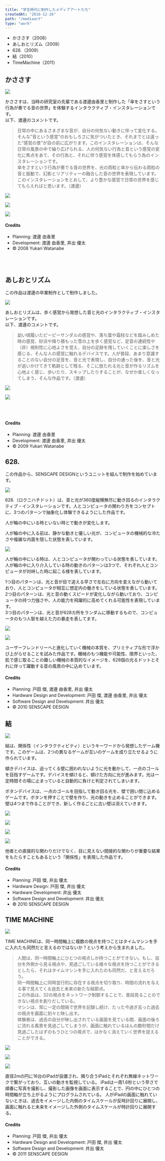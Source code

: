 ```yaml
---
title: "学生時代に制作したメディアアートたち"
createdAt: "2016-12-26"
path: "/mediaart"
type: "work"
---
```


- かささす（2008）
- あしおとリズム（2009）
- 628.（2009）
- 結（2010）
- TimeMachine（2011）


## かささす

![](/images/mediaart/kasasasu/thumb.jpg)

かささすは、当時の研究室の先輩である渡邊由香里と制作した「傘をさすという行為が奏でる音の世界」を体験するインタラクティブ・インスタレーションです。  
以下、渡邊のコメントです。

> 日常の中にあるさまざまな音が、自分の何気ない動きに伴って変化する。そんな”音という感覚”のおもしろさに気がついたとき、それまでとは違った”感覚の景”が目の前に広がります。このインスタレーションは、そんな日常の風景の中で繰り広げられる、人の何気ない行為と音という感覚の変化に焦点をあて、その行為と、それに伴う感覚を体感してもらう為のインスタレーションです。  
傘をさすという行為が奏でる音の世界を、光の雨粒と傘から伝わる雨粒の音と振動で、幻影とリアリティーの融合した音の世界を表現しています。  
このインスタレーションをとおして、より豊かな感覚で日常の世界を感じてもらえればと思います。（渡邊）

![](/images/mediaart/kasasasu/anime01.gif)

![](/images/mediaart/kasasasu/anime02.gif)

![](/images/mediaart/kasasasu/anime03.gif)

<div class="Credit">
<h4>Credits</h4>
<ul>
<li>Planning: 渡邊 由香里</li>
<li>Development: 渡邊 由香里, 井出 優太</li>
<li>&copy; 2008 Yukari Watanabe</li>
</ul>
</div>

<br />
<br />


## あしおとリズム

この作品は渡邊の卒業制作として制作しました。

![](/images/mediaart/ashiotorythem/thumb.jpg)

あしおとリズムは、歩く感覚から発想した音と光のインタラクティブ・インスタレーションです。  
以下、渡邊のコメントです。

> 幼い頃履いたピーピーサンダルの感覚や、落ち葉や霜柱などを踏みしめた時の感覚、砂浜や降り積もった雪の上を歩く感覚など、足音の連続性や（非）規則性に心地よさを覚え、自分の足跡を残していくことに楽しさを感じる、そんな人の感覚に触れるデバイスです。人が普段、あまり意識することのない自分の足音を、音と光で表現し、自分の通った後を、音と光が追いかけてきて軌跡として残る、そこに放たれる光と音が作るリズムを心地よく感じ、歩いたり、スキップしたりすることが、なぜか楽しくなってしまう、そんな作品です。（渡邊）

![](/images/mediaart/ashiotorythem/anime01.gif)

![](/images/mediaart/ashiotorythem/anime02.gif)

<br />
<br />

<div class="Credit">
<h4>Credits</h4>
<ul>
<li>Planning: 渡邊 由香里</li>
<li>Development: 渡邊 由香里, 井出 優太</li>
<li>&copy; 2009 Yukari Watanabe</li>
</ul>
</div>


## 628.

この作品から、SENSCAPE DESIGNというユニットを組んで制作を始めています。


![](/images/mediaart/628/thumb.jpg)

628.（ロクニハチドット）は、音と光が360度縦横無尽に動き回るのインタラクティブ・インスタレーションです。人とコンピュータの関わり方をコンセプトに、3つのパターンで抽象化し体験できるようにした作品です。

人が輪の中にいる時といない時とで動きが変化します。

人が輪の中に入る前は、静かな動きと優しい光が、コンピュータの機械的な冷たさや複雑な内面を隠した状態を表しています。

![](/images/mediaart/628/anime01.gif)

人が輪の中にいる時は、人とコンピュータが関わっている状態を表しています。人が輪の中に入り介入している時の動きのパターンは3つで、それぞれ人とコンピュータが対峙した時に起こる様を表しています。  

1つ目のパターンは、光と音が目で追える早さで左右に方向を変えながら動いており、人とコンピュータが相互に想定内の働きをしている状態を表しています。  
2つ目のパターンは、光と音の動くスピードが変化しながら動いており、コンピュータの持つ力強さや、人の能力を飛躍的に高めてくれる可能性を表現しています。  
3つ目のパターンは、光と音が628カ所をランダムに移動するもので、コンピュータのもつ人智を越えた力の暴走を表してます。

![](/images/mediaart/628/anime02.gif)

![](/images/mediaart/628/anime03.gif)

ユーザーフレンドリーへと進化していく機械の本質を、プリミティブな形で浮かび上がらせることを試みた作品です。機械のもつ機能や可能性、限界といった、肌で感じ取ることの難しい機械の本質的なイメージを、628個の光るドットとそれに伴って躍動する音の風景の中に込めています。


<div class="Credit">
<h4>Credits</h4>
<ul>
<li>Planning: 戸田 傑, 渡邊 由香里, 井出 優太</li>
<li>Hardware Design and Development: 戸田 傑, 渡邊 由香里, 井出 優太</li>
<li>Software Design and Development: 井出 優太</li>
<li>&copy; 2010 SENSCAPE DESIGN</li>
</ul>
</div>


## 結

![](/images/mediaart/yui/thumb.jpg)

結は、関係性（インタラクティビティ）というキーワードから発想したゲーム機です。このゲームは、2つの異なるゲームが互いのゲームを成り立たせるように作られています。

傾きデバイスは、迫ってくる壁に囲われないように光を動かして、一点のゴールを目指すゲームです。デバイスを傾けると、傾けた方向に光が進みます。光は一定時間その場に止まっていると自動的に負けと判定されてしまいます。

ボタンデバイスは、一点のゴールを目指して動き回る光を、壁で囲い閉じ込めるゲームです。ボタンを押すことで壁を作り、光の動きを止めることができます。壁は4つまで作ることができ、新しく作るごとに古い壁は消えていきます。

![](/images/mediaart/yui/anime01.gif)

![](/images/mediaart/yui/anime02.gif)

![](/images/mediaart/yui/anime03.gif)

![](/images/mediaart/yui/anime04.gif)


他者との直接的な関わりだけでなく、目に見えない間接的な関わりが重要な結果をもたらすこともあるという「関係性」を表現した作品です。

<div class="Credit">
<h4>Credits</h4>
<ul>
<li>Planning: 戸田 傑, 井出 優太</li>
<li>Hardware Design: 戸田 傑, 井出 優太</li>
<li>Hardware Development: 井出 優太</li>
<li>Software Design and Development: 井出 優太</li>
<li>&copy; 2010 SENSCAPE DESIGN</li>
</ul>
</div>


## TIME MACHINE

![](/images/mediaart/timemachine/thumb.jpg)

TIME MACHINEは、同一時間軸上に複数の視点を持つことはタイムマシンを手に入れたも同然だと言えるのではないか？という考えから生まれました。

> 人間は、同一時間軸上にひとつの視点しか持つことができない。もし、自分を外側から見る視点や、見過ごしている様々な視点を持つことができるとしたら、それはタイムマシンを手に入れたのも同然だ、と言えるだろう。  
同一時間軸上に同時並行的に存在する視点を切り取り、時間の流れを与える事で見えてくる過去と未来の新たな結節点。  
この作品は、32の視点をネットワーク制御することで、普段見ることのできない視点を創りだしている。  
マシンは、常に一定の間隔で世界を記録し続け、たった今過ぎ去った過去の視点を画面に刻々と映し出す。  
体験者は、過去の自分が映し出されている画面を見ている間、画面の後ろに流れる風景を見過ごしてしまうが、画面に触れているほんの数秒間だけ見過ごしたはずのもうひとつの視点で、はかなく消えていく世界を捉えることができる。

![](/images/mediaart/timemachine/anime01.gif)

![](/images/mediaart/timemachine/anime02.gif)

![](/images/mediaart/timemachine/anime03.gif)

直径2mの円に16台のiPadが設置され、隣り合うiPadとそれぞれ無線ネットワークで繋がっており、互いの動きを監視している。
iPadは一周1.6秒という早さで順番に写真を撮影し、撮影した画像を画面に表示することで、円の中にひとつの時間軸が立ち上がるようにプログラムされている。
人がiPadの画面に触れていないときは、過去をイメージした内側のタイムスケールが反時計回りに展開し、画面に触れると未来をイメージした外側のタイムスケールが時計回りに展開する。

<div class="Credit">
<h4>Credits</h4>
<ul>
<li>Planning: 戸田 傑, 井出 優太</li>
<li>Hardware Design and Development: 戸田 傑, 井出 優太</li>
<li>Software Design and Development: 井出 優太</li>
<li>&copy; 2011 SENSCAPE DESIGN</li>
</ul>
</div>
